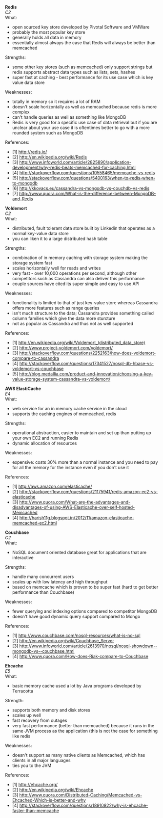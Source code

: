 
**Redis**  
*C2*  
What: 
- open sourced key store developed by Pivotal Software and VMWare 
- probably the most popular key store 
- generally holds all data in memory 
- essentially almost always the case that Redis will always be better than memcached 

Strengths:
- some other key stores (such as memcached) only support strings but redis supports abstract data types such as lists, sets, hashes
- super fast at caching - best performance for its use case which is key value data store 

Weaknesses:
- totally in memory so it requires a lot of RAM
- doesn't scale horizontally as well as memcached because redis is more complex 
- can't handle queries as well as something like MongoDB 
- Redis is very good for a specific use case of data retrieval but if you are unclear about your use case it is oftentimes better to go with a more rounded system such as MongoDB 

References:
- [1] http://redis.io/
- [2] http://en.wikipedia.org/wiki/Redis
- [3] http://www.infoworld.com/article/2825890/application-development/why-redis-beats-memcached-for-caching.html
- [4] http://stackoverflow.com/questions/10558465/memcache-vs-redis
- [5] http://stackoverflow.com/questions/5400163/when-to-redis-when-to-mongodb
- [6] http://kkovacs.eu/cassandra-vs-mongodb-vs-couchdb-vs-redis
- [7] http://www.quora.com/What-is-the-difference-between-MongoDB-and-Redis



**Voldemort**  
*C2*   
What:
- distributed, fault tolerant data store built by Linkedin that operates as a normal key-value data store
- you can liken it to a large distributed hash table 

Strengths:
- combination of in memory caching with storage system making the storage system fast
- scales horizontally well for reads and writes 
- very fast - over 10,000 operations per second, although other competitors such as Cassandra can also deliver this performance 
- couple sources have cited its super simple and easy to use API 

Weaknesses:
- functionality is limited to that of just key-value store whereas Cassandra offers more features such as range queries 
- isn't much structure to the data; Cassandra provides something called column families which give the data more sturcture 
- not as popular as Cassandra and thus not as well supported

References:
- [1] http://en.wikipedia.org/wiki/Voldemort_(distributed_data_store)
- [2] http://www.project-voldemort.com/voldemort/
- [3] http://stackoverflow.com/questions/2252163/how-does-voldemort-compare-to-cassandra
- [4] http://stackoverflow.com/questions/17341527/nosql-db-hbase-vs-voldemort-vs-couchbase
- [5] http://blog.medallia.com/product-and-innovation/choosing-a-key-value-storage-system-cassandra-vs-voldemort/



**AWS ElastiCache**   
*E4*  
What: 
- web service for an in memory cache service in the cloud 
- supports the caching engines of memcached, redis 

Strengths:  
- operational abstraction, easier to maintain and set up than putting up your own EC2 and running Redis 
- dynamic allocation of resources 

Weaknesses:  
- expensive: costs 30% more than a normal instance and you need to pay for all the memory for the instance even if you don't use it 

References:  
- [1] http://aws.amazon.com/elasticache/
- [2] http://stackoverflow.com/questions/21175941/redis-amazon-ec2-vs-elasticache
- [3] http://www.quora.com/What-are-the-advantages-and-disadvantages-of-using-AWS-Elasticache-over-self-hosted-Memcached
- [4] http://harish11g.blogspot.in/2012/11/amazon-elasticache-memcached-ec2.html




**Couchbase**  
*C2*  
What:
- NoSQL document oriented database great for applications that are interactive 

Strengths:
- handle many concurrent users 
- scales up with low latency and high throughput 
- based on memcache which is proven to be super fast (hard to get better performance than Couchbase)

Weaknesses:
- fewer querying and indexing options compared to competitor MongoDB 
- doesn't have good dynamic query support compared to Mongo

References:
- [1] http://www.couchbase.com/nosql-resources/what-is-no-sql
- [2] http://en.wikipedia.org/wiki/Couchbase_Server
- [3] http://www.infoworld.com/article/2613970/nosql/nosql-showdown--mongodb-vs--couchbase.html
- [4] http://www.quora.com/How-does-Riak-compare-to-Couchbase



**Ehcache**  
*E5*  
What:
- basic memory cache used a lot by Java programs developed by Terracotta 

Strength:
- supports both memory and disk stores 
- scales up well 
- fast recovery from outages 
- very fast performance (better than memcached) because it runs in the same JVM process as the application (this is not the case for something like redis 

Weaknesses:
- doesn't support as many native clients as Memcached, which has clients in all major languages 
- ties you to the JVM 

References:
- [1] http://ehcache.org/
- [2] http://en.wikipedia.org/wiki/Ehcache
- [3] http://www.quora.com/Distributed-Caching/Memcached-vs-Ehcached-Which-is-better-and-why
- [4] http://stackoverflow.com/questions/18910822/why-is-ehcache-faster-than-memcache
